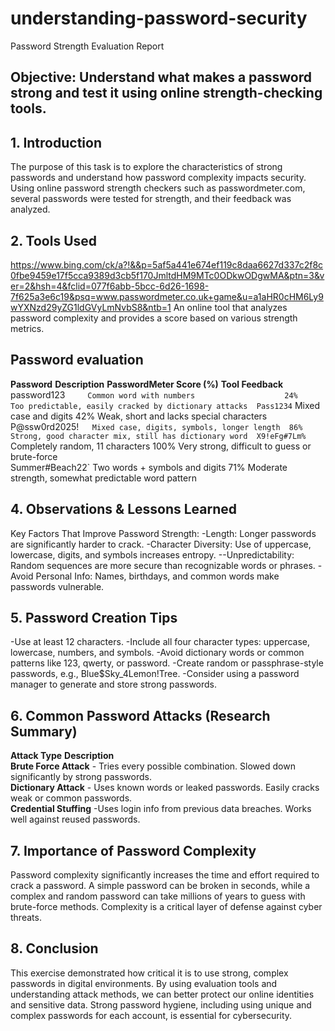 # understanding-password-security
Password Strength Evaluation Report

## Objective: Understand what makes a password strong and test it using online strength-checking tools.

## 1. Introduction
The purpose of this task is to explore the characteristics of strong passwords and understand how password complexity impacts security. Using online password strength checkers such as passwordmeter.com, several passwords were tested for strength, and their feedback was analyzed.

## 2. Tools Used
https://www.bing.com/ck/a?!&&p=5af5a441e674ef119c8daa6627d337c2f8c0fbe9459e17f5cca9389d3cb5f170JmltdHM9MTc0ODkwODgwMA&ptn=3&ver=2&hsh=4&fclid=077f6abb-5bcc-6d26-1698-7f625a3e6c19&psq=www.passwordmeter.co.uk+game&u=a1aHR0cHM6Ly9wYXNzd29yZG1ldGVyLmNvbS8&ntb=1
An online tool that analyzes password complexity and provides a score based on various strength metrics.

## Password evaluation
**Password**     **Description**                             **PasswordMeter Score (%)**  **Tool Feedback**                                     
password123`     Common word with numbers                    24%                          Too predictable, easily cracked by dictionary attacks 
Pass1234`        Mixed case and digits                       42%                          Weak, short and lacks special characters              
P@ssw0rd2025!`   Mixed case, digits, symbols, longer length  86%                          Strong, good character mix, still has dictionary word 
X9!eFg#7Lm%`     Completely random, 11 characters            100%                         Very strong, difficult to guess or brute-force       
Summer#Beach22`  Two words + symbols and digits              71%                          Moderate strength, somewhat predictable word pattern  

## 4. Observations & Lessons Learned
Key Factors That Improve Password Strength:
-Length: Longer passwords are significantly harder to crack.
-Character Diversity: Use of uppercase, lowercase, digits, and symbols increases entropy.
--Unpredictability: Random sequences are more secure than recognizable words or phrases.
-Avoid Personal Info: Names, birthdays, and common words make passwords vulnerable.

## 5. Password Creation Tips
-Use at least 12 characters.
-Include all four character types: uppercase, lowercase, numbers, and symbols.
-Avoid dictionary words or common patterns like 123, qwerty, or password.
-Create random or passphrase-style passwords, e.g., Blue$Sky_4Lemon!Tree.
-Consider using a password manager to generate and store strong passwords.

## 6. Common Password Attacks (Research Summary)
**Attack Type**          **Description**                                                                   
**Brute Force Attack** - Tries every possible combination. Slowed down significantly by strong passwords.  
**Dictionary Attack**  - Uses known words or leaked passwords. Easily cracks weak or common passwords.     
**Credential Stuffing**  -Uses login info from previous data breaches. Works well against reused passwords. 


## 7. Importance of Password Complexity
Password complexity significantly increases the time and effort required to crack a password. A simple password can be broken in seconds, while a complex and random password can take millions of years to guess with brute-force methods. Complexity is a critical layer of defense against cyber threats.

## 8. Conclusion
This exercise demonstrated how critical it is to use strong, complex passwords in digital environments. By using evaluation tools and understanding attack methods, we can better protect our online identities and sensitive data. Strong password hygiene, including using unique and complex passwords for each account, is essential for cybersecurity.


